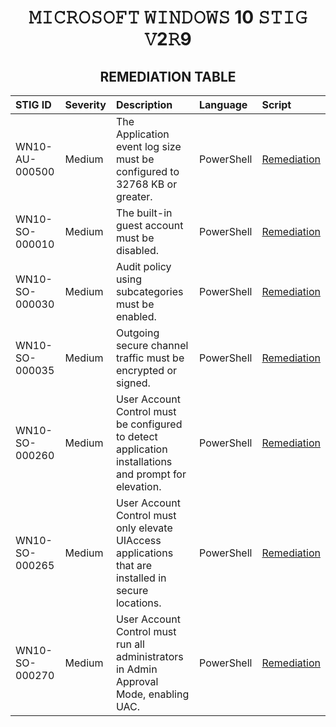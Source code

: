 <h1 = align=center>𝙼𝙸𝙲𝚁𝙾𝚂𝙾𝙵𝚃 𝚆𝙸𝙽𝙳𝙾𝚆𝚂 10 𝚂𝚃𝙸𝙶 𝚅2𝚁9</h1>
<h2 = align=center>REMEDIATION TABLE</h2>

| STIG ID        | Severity | Description                                                                                           | Language   | Script                                                                                          |
|:---------------|:---------|:------------------------------------------------------------------------------------------------------|:-----------|:------------------------------------------------------------------------------------------------|
| WN10-AU-000500 | Medium   | The Application event log size must be configured to 32768 KB or greater.                             | PowerShell | [Remediation](https://github.com/brianalwillis/brianalwillis/blob/main/STIG/WN10-AU-000500.ps1) |
| WN10-SO-000010 | Medium   | The built-in guest account must be disabled.                                                          | PowerShell | [Remediation](https://github.com/brianalwillis/brianalwillis/blob/main/STIG/WN10-SO-000010.ps1) |
| WN10-SO-000030 | Medium   | Audit policy using subcategories must be enabled.                                                     | PowerShell | [Remediation](https://github.com/brianalwillis/brianalwillis/blob/main/STIG/WN10-SO-000030.ps1) |
| WN10-SO-000035 | Medium   | Outgoing secure channel traffic must be encrypted or signed.                                          | PowerShell | [Remediation](https://github.com/brianalwillis/brianalwillis/blob/main/STIG/WN10-SO-000035.ps1) |
| WN10-SO-000260 | Medium   | User Account Control must be configured to detect application installations and prompt for elevation. | PowerShell | [Remediation](https://github.com/brianalwillis/brianalwillis/blob/main/STIG/WN10-SO-000260.ps1) |
| WN10-SO-000265 | Medium   | User Account Control must only elevate UIAccess applications that are installed in secure locations.  | PowerShell | [Remediation](https://github.com/brianalwillis/brianalwillis/blob/main/STIG/WN10-SO-000265.ps1) |
| WN10-SO-000270 | Medium   | User Account Control must run all administrators in Admin Approval Mode, enabling UAC.                | PowerShell | [Remediation](https://github.com/brianalwillis/brianalwillis/blob/main/STIG/WN10-SO-000270.ps1) |
